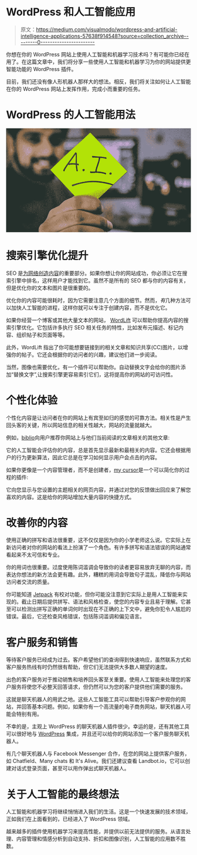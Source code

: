 # WordPress 和人工智能应用

> 原文：<https://medium.com/visualmodo/wordpress-and-artificial-intelligence-applications-57638f914548?source=collection_archive---------0----------------------->

你想在你的 WordPress 网站上使用人工智能和机器学习技术吗？有可能你已经在用了。在这篇文章中，我们将分享一些使用人工智能和机器学习为你的网站提供更智能功能的 WordPress 插件。

目前，我们还没有像人形机器人那样大的想法。相反，我们将关注如何让人工智能在你的 WordPress 网站上发挥作用，完成小而重要的任务。

# WordPress 的人工智能用法

![](img/8c668bf4031ba8f9c0f8fc7f0808dc9c.png)

# 搜索引擎优化提升

SEO 是[为网络创造内容](https://visualmodo.com/wordpress-themes/)的重要部分。如果你想让你的网站成功，你必须让它在搜索引擎中排名，这样用户才能找到它。虽然不是所有的 SEO 都与你的内容有关，但是优化你的文本和图片是很重要的。

优化你的内容可能很耗时，因为它需要注意几个方面的细节。然而，*有*几种方法可以加快人工智能的进程，这样你就可以专注于创建内容，而不是优化它。

如果你经营一个博客或其他大量文本的网站， [WordLift](https://wordpress.org/plugins/wordlift/) 可以帮助你提高内容的搜索引擎优化。它包括许多执行 SEO 相关任务的特性，比如发布元描述、标记内容、组织帖子和页面等等。

此外，WordLift 指出了你可能想要链接到的相关文章和知识共享(CC)图片，以增强你的帖子。它还会根据你的访问者的兴趣，建议他们进一步阅读。

当然，图像也需要优化，有一个插件可以帮助你。自动替换文字会给你的图片添加“替换文字”,让搜索引擎更容易索引它们，这将提高你的网站的可访问性。

# 个性化体验

个性化内容是让访问者在你的网站上有宾至如归的感觉的可靠方法。相关性是产生回头客的关键，所以网站信息的相关性越大，网站的流量就越大。

例如，[biblio](https://wordpress.org/plugins/bibblio-related-posts/)向用户推荐你网站上与他们当前阅读的文章相关的其他文章:

它的人工智能会评估你的内容，总是首先显示最新和最相关的内容。它还会根据用户的行为更新算法，因此它总是在学习如何显示用户会点击的内容。

如果你更像是一个内容管理者，而不是创建者，[my cursor](https://wordpress.org/plugins/mycurator/)是一个可以简化你的过程的插件:

它向您显示与您设置的主题相关的网页内容，并通过对您的反馈做出回应来了解您喜欢的内容。这是给你的网站增加大量内容的快捷方式。

# 改善你的内容

使用正确的拼写和语法很重要，这不仅仅是因为你的小学老师这么说。它实际上在新访问者对你的网站的看法上扮演了一个角色。有许多拼写和语法错误的网站通常看起来不太可信和专业。

你的用词也很重要。过度使用陈词滥调会导致你的读者更容易放弃无聊的内容，而表达你想法的新方法会更有趣。此外，糟糕的用词会导致句子混乱，降低你与网站访问者交流的质量。

你可能知道 [Jetpack](https://wordpress.org/plugins/jetpack/) 有校对功能，但你可能没注意到它实际上是用人工智能来实现的。截止日期后提供拼写、语法和风格检查，使您的内容专业且易于理解。它甚至可以检测出拼写正确的单词何时出现在不正确的上下文中，避免你犯令人尴尬的错误。最后，它还检查风格错误，包括陈词滥调和偏见语言。

# 客户服务和销售

等待客户服务已经成为过去。客户希望他们的查询得到快速响应，虽然联系方式和客户服务热线有时仍然很有帮助，但它们无法提供大多数人期望的速度。

出色的客户服务对于推动销售和培养回头客至关重要。使用人工智能来处理您的客户服务将使您不必整天回答请求，但仍然可以为您的客户提供他们需要的服务。

这就是聊天机器人的用武之地。这些人工智能工具可以帮助引导客户参观你的网站，并回答基本问题。例如，如果你有一个高流量的电子商务网站，聊天机器人可能会特别有用。

不幸的是，主观上 WordPress 的聊天机器人插件很少。幸运的是，还有其他工具可以很好地与 [WordPress](https://visualmodo.com/blog/) 集成，并且还可以给你的网站添加一个客户服务聊天机器人。

有几个聊天机器人与 Facebook Messenger 合作，在您的网站上提供客户服务，如 Chatfield、Many chats 和 It's Alive。我们还建议查看 Landbot.io，它可以创建对话式登录页面，甚至可以用作弹出式聊天机器人。

# 关于人工智能的最终想法

人工智能和机器学习将继续悄悄进入我们的生活。这是一个快速发展的技术领域，正如我们在上面看到的，已经进入了 WordPress 领域。

越来越多的插件使用机器学习来提高性能，并提供以前无法提供的服务。从语言处理、内容管理和情感分析到自动支持、折扣和图像识别，人工智能的应用数不胜数。